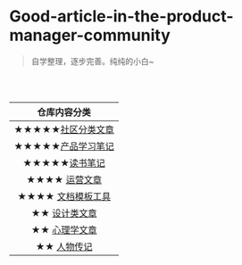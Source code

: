 # Good-article-in-the-product-manager-community

>自学整理，逐步完善。纯纯的小白~
<br/>
<br/>



| 仓库内容分类 |
| :------: |
| ★★★★★[社区分类文章](https://github.com/wangyr45/Product-Manager/tree/master/Classification%20of%20articles) |
| ★★★★★[产品学习笔记](https://github.com/wangyr45/Good-article-in-the-product-manager-community/blob/master/Study%20notes/Menu.md) |
| ★★★★★[读书笔记](https://github.com/wangyr45/Product-Manager/tree/master/Reading%20Notes) |
| ★★★★  [运营文章](https://github.com/wangyr45/Product-Manager/blob/master/Operation.md) |
| ★★★★  [文档模板工具](https://github.com/wangyr45/Good-article-in-the-product-manager-community/blob/master/Document/document.md) |
| ★★      [设计类文章](https://github.com/wangyr45/Good-article-in-the-product-manager-community/blob/master/Design.md) |
| ★★      [心理学文章](https://github.com/wangyr45/Good-article-in-the-product-manager-community/blob/master/psychology.md) |
| ★★      [人物传记](https://github.com/wangyr45/Product-Manager/blob/master/Product/biography.md) |

